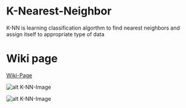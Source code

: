 # K-Nearest-Neighbor

K-NN is learning classification algorthm to find nearest neighbors and assign itself to appropriate type of data

# Wiki page

[Wiki-Page](https://en.wikipedia.org/wiki/K-nearest_neighbors_algorithm "WIKI page")

![alt K-NN-Image](https://upload.wikimedia.org/wikipedia/commons/thumb/f/fe/Kernel_Machine.svg/1920px-Kernel_Machine.svg.png)

![alt K-NN-Image](https://upload.wikimedia.org/wikipedia/commons/thumb/e/e7/KnnClassification.svg/1024px-KnnClassification.svg.png)
